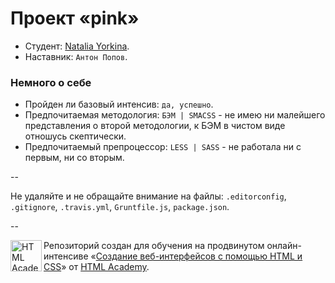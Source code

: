 # Проект «pink»

* Студент: [Natalia Yorkina](https://htmlacademy.ru/profile/id50014).
* Наставник: `Антон Попов`.

### Немного о себе

* Пройден ли базовый интенсив: `да, успешно`.
* Предпочитаемая методология: `БЭМ | SMACSS` - не имею ни малейшего представления о второй методологии, к БЭМ в чистом виде отношусь скептически.
* Предпочитаемый препроцессор: `LESS | SASS` - не работала ни с первым, ни со вторым. 


--

Не удаляйте и не обращайте внимание на файлы: `.editorconfig`, `.gitignore`, `.travis.yml`, `Gruntfile.js`, `package.json`.

--

<a href="https://htmlacademy.ru/advanced_intensive"><img align="left" width="50" height="50" title="HTML Academy" src="https://htmlacademy.ru/static/img/logo-github.svg"></a>

Репозиторий создан для обучения на продвинутом онлайн-интенсиве «[Создание веб-интерфейсов с помощью HTML и CSS](https://htmlacademy.ru/advanced_intensive)» от [HTML Academy](https://htmlacademy.ru).
